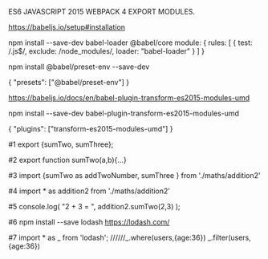 ES6
JAVASCRIPT 2015
WEBPACK 4
EXPORT MODULES.

https://babeljs.io/setup#installation

   npm install --save-dev babel-loader @babel/core
   module: {
     rules: [
       { test: /\.js$/, exclude: /node_modules/, loader: "babel-loader" }
     ]
   }

   npm install @babel/preset-env --save-dev

   {
      "presets": ["@babel/preset-env"]
   }

https://babeljs.io/docs/en/babel-plugin-transform-es2015-modules-umd

   npm install --save-dev babel-plugin-transform-es2015-modules-umd

   {
     "plugins": ["transform-es2015-modules-umd"]
   }   

#1
export {sumTwo, sumThree};

#2
export function sumTwo(a,b){...}

#3
import {sumTwo as addTwoNumber,
    sumThree
} from './maths/addition2'

#4
import * as addition2 from './maths/addition2'

#5
console.log(
    "2 + 3 = ",
    addition2.sumTwo(2,3)
);

#6
npm install --save lodash
https://lodash.com/

#7
import * as _ from 'lodash';
//////_.where(users,{age:36})
_.filter(users,{age:36})
